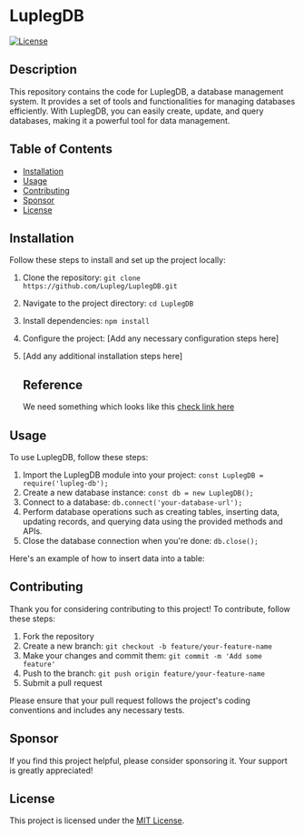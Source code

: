 # LuplegDB

[![License](https://img.shields.io/badge/license-MIT-blue.svg)](LICENSE)

## Description
This repository contains the code for LuplegDB, a database management system. It provides a set of tools and functionalities for managing databases efficiently. With LuplegDB, you can easily create, update, and query databases, making it a powerful tool for data management.

## Table of Contents

- [Installation](#installation)
- [Usage](#usage)
- [Contributing](#contributing)
- [Sponsor](#sponsor)
- [License](#license)

## Installation

Follow these steps to install and set up the project locally:

1. Clone the repository: `git clone https://github.com/Lupleg/LuplegDB.git`
2. Navigate to the project directory: `cd LuplegDB`
3. Install dependencies: `npm install`
4. Configure the project: [Add any necessary configuration steps here]
5. [Add any additional installation steps here]

   ## Reference
   We need something which looks like this [check link here](https://app.yesware.com)

## Usage

To use LuplegDB, follow these steps:

1. Import the LuplegDB module into your project: `const LuplegDB = require('lupleg-db');`
2. Create a new database instance: `const db = new LuplegDB();`
3. Connect to a database: `db.connect('your-database-url');`
4. Perform database operations such as creating tables, inserting data, updating records, and querying data using the provided methods and APIs.
5. Close the database connection when you're done: `db.close();`

Here's an example of how to insert data into a table:


## Contributing

Thank you for considering contributing to this project! To contribute, follow these steps:

1. Fork the repository
2. Create a new branch: `git checkout -b feature/your-feature-name`
3. Make your changes and commit them: `git commit -m 'Add some feature'`
4. Push to the branch: `git push origin feature/your-feature-name`
5. Submit a pull request

Please ensure that your pull request follows the project's coding conventions and includes any necessary tests.

## Sponsor

If you find this project helpful, please consider sponsoring it. Your support is greatly appreciated!

## License

This project is licensed under the [MIT License](LICENSE).


